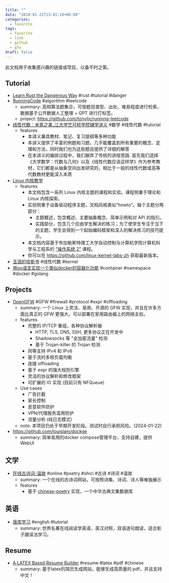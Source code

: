 ```yaml
---
title: ""
data: "2024-01-22T13:45:10+08:00"
categories:
  - favorite
tags:
  - favorite
  - link
  - github
  - gfw
draft: false
---
```

此文档用于收集感兴趣的链接或项目，以备不时之需。

## Tutorial
- [Learn Rust the Dangerous Way](https://cliffle.com/p/dangerust/)  #rust #tutorial #danger
- [RunningCode](https://code.gpthanghai.com)  #algorithm #leetcode
  - summary: 高频算法题集合，可按题目类型、出处、难易程度进行检索，数据基于公开数据人工整理 + GPT 进行打标签。
  - project: <https://github.com/tonyljx/running-leetcode>
- [线性代数：未竟之美_江大学竺可桢学院辅学讲义](https://github.com/yhwu-is/Linear-Algebra-Left-Undone) #数学 #线性代数 #tutorial
  - features
    - 本讲义兼具教材、笔记、复习提纲等多种功能
    - 本讲义提供了丰富的例题和习题，几乎能覆盖到所有重要的概念、定理和方法，同时我们也为这些题目提供了详细的解答
    - 在本讲义的编排过程中，我们摒弃了传统的讲授思路. 首先我们选择《大学数学：代数与几何》以及《线性代数应该这样学》作为参考教材，它们都是从抽象空间出发研究的，相比于一般的线性代数或高等代数教材更能深入本质
- [Linux 内核教学](https://linux-kernel-labs-zh.xyz)
  - features
    - 本文档包含一系列 Linux 内核主题的课程和实验。课程侧重于理论和 Linux 内核探索。
    - 实验侧重于设备驱动程序主题，文档风格类似“howto”。每个主题分两部分：
      - 主题概述，包含概述、主要抽象概念、简单示例和对 API 的指引。
      - 实践部分，包含几个应由学生解决的练习；为了使学生专注于当下的主题，学生会得到一个起始编码框架和深入的解决练习的技巧提示。
    - 本文档内容基于布加勒斯特理工大学自动控制与计算机学院计算机科学与工程系的 [“操作系统 2”](http://ocw.cs.pub.ro/courses/so2) 课程。
    - 你可以在 https://github.com/linux-kernel-labs-zh 获取最新版本。
- [玉涵的技能书](https://r00tk1ts.github.io/) #线性代数 #kernel
- [用go语言实现一个类似docker的容器化功能](https://github.com/HobbyBear/tinydocker) #container #namespace #docker #golang
## Projects
- [OpenGFW](https://github.com/apernet/OpenGFW)  #GFW #firewall #protocol #expr #offloading
  - summary: 一个 Linux 上灵活、易用、开源的 GFW 实现，并且在许多方面比真正的 GFW 更强大。可以部署在家用路由器上的网络主权。
  - features
    - 完整的 IP/TCP 重组，各种协议解析器
      - HTTP, TLS, DNS, SSH, 更多协议正在开发中
      - Shadowsocks 等 "全加密流量" 检测
      - 基于 Trojan-killer 的 Trojan 检测
    - 同等支持 IPv4 和 IPv6
    - 基于流的多核负载均衡
    - 连接 offloading
    - 基于 expr 的强大规则引擎
    - 灵活的协议解析和修改框架
    - 可扩展的 IO 实现 (目前只有 NFQueue)
  - Use cases
    - 广告拦截
    - 家长控制
    - 恶意软件防护
    - VPN/代理服务滥用防护
    - 流量分析 (纯日志模式)
  - note: 本项目仍处于早期开发阶段。测试时自行承担风险。(2024-01-22)
- <https://github.com/louislam/dockge>
  - summary: 简单易用的docker compose管理平台，支持自建，提供 WebUI

## 文学
- [在线古诗词-温故](https://shici.honmaple.com/)  #online #poetry #shici #古诗 #诗词 #温故
  - summary: 一个在线的古诗词网站，可按照诗集、诗词、诗人等唯独展示
  - features
    - 基于 [chinese-poetry](https://github.com/chinese-poetry/chinese-poetry) 实现，一个中华古典文集数据库

## 英语
- [唐库学习](http://www.tanglib.com)  #english #tutorial
  - summary: 世界名著在线阅读学英语，英汉对照，双语逐句朗读，适合影子跟读法学习。

## Resume
- [A LATEX Based Resume Builder](https://ppresume.com)  #resume #latex #pdf #chinese
  - summary: 基于latex的简历生成网站，能够生成高质量的 pdf，并且支持中文！
